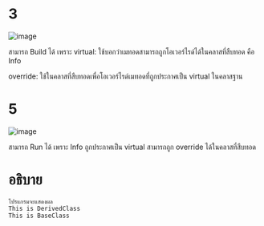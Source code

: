 # 3 # 
![image](https://github.com/ThanaloekKaisai/03376836-OOP-2566-Lab-09/assets/144195683/66815ddc-93ea-421a-b15a-a5b8d03e6a5f)

สามารถ Build ได้ เพราะ virtual: ใช้บอกว่าเมทอดสามารถถูกโอเวอร์ไรด์ได้ในคลาสที่สืบทอด คือ Info

override: ใช้ในคลาสที่สืบทอดเพื่อโอเวอร์ไรด์เมทอดที่ถูกประกาศเป็น virtual ในคลาสฐาน

# 5 #

![image](https://github.com/ThanaloekKaisai/03376836-OOP-2566-Lab-09/assets/144195683/dec72818-19cb-450d-a329-ff9da4785532)

สามารถ Run ได้ เพราะ Info ถูกประกาศเป็น virtual สามารถถูก override ได้ในคลาสที่สืบทอด

# อธิบาย # 
```
โปรแกรมจะแสดงผล
This is DerivedClass
This is BaseClass
